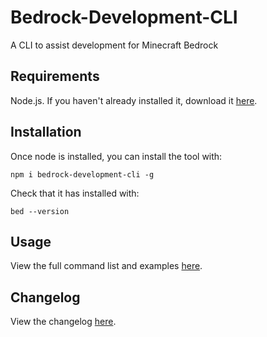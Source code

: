 # Bedrock-Development-CLI
A CLI to assist development for Minecraft Bedrock
## Requirements
Node.js. If you haven't already installed it, download it [here](https://nodejs.org/en/).
## Installation
Once node is installed, you can install the tool with:
```
npm i bedrock-development-cli -g
```
Check that it has installed with:
```
bed --version
```
## Usage
View the full command list and examples [here](documentation/commands.md).

## Changelog
View the changelog [here](documentation/changelog.md).